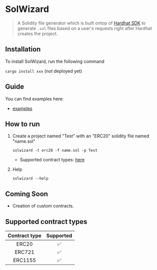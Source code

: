 # SolWizard

> A Solidity file generator which is built ontop of [Hardhat SDK](https://github.com/NomicFoundation/hardhat) to generate `.sol` files based on a user's requests right after Hardhat creates the project.

## Installation

To install SolWizard, run the following command

`cargo install xxx` (not deployed yet)

## Guide

You can find examples here:

-   [examples](https://github.com/willdera/solwizard/main/examples)

## How to run

1. Create a project named "Test" with an "ERC20" solidity file named "name.sol"

    `solwizard -t erc20 -f name.sol -p Test`

    - Supported contract types: [here](https://github.com/WillDera/SolWizard#supported-contract-types)

2. Help

    `solwizard --help`

## Coming Soon

-   Creation of custom contracts.

## Supported contract types

| Contract type | Supported |
| :-----------: | :-------: |
|     ERC20     |    ✅     |
|    ERC721     |    ✅     |
|    ERC1155    |    ✅     |
